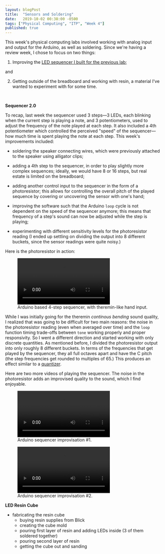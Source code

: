 ```yaml
---
layout: blogPost
title:  "Sensors and Soldering"
date:   2019-10-02 00:38:00 -0500
tags: ["Physical Computing", "ITP", "Week 4"]
published: true
---
```


This week's physical computing labs involved working with analog input and output for the Arduino, as well as soldering. Since we're having a review week, I chose to focus on two things: 

1) Improving the <a class="underlined" href="/2019/09/25/technology-observation.html">LED sequencer I built for the previous lab;<a>

and

2) Getting outside of the breadboard and working with resin, a material I've wanted to experiment with for some time.

<br/>

**Sequencer 2.0**

To recap, last week the sequencer used 3 steps—3 LEDs, each blinking when the current step is playing a note, and 3 potentiometers, used to adjust the frequency of the note played at each step. It also included a 4th potentiometer which controlled the perceived "speed" of the sequencer—how much time is spent playing the note at each step. This week's improvements included: 

* soldering the speaker connecting wires, which were previously attached to the speaker using alligator clips;

* adding a 4th step to the sequencer, in order to play slightly more complex sequences; ideally, we would have 8 or 16 steps, but real estate is limited on the breadboard;

* adding another control input to the sequencer in the form of a photoresistor; this allows for controlling the overall pitch of the played sequence by covering or uncovering the sensor with one's hand; 

* improving the software such that the Arduino `loop` cycle is not dependent on the speed of the sequencer anymore; this means that frequency of a step's sound can now be adjusted while the step is playing;

* experimenting with different sensitivity levels for the photoresistor reading (I ended up settling on dividing the output into 8 different buckets, since the sensor readings were quite noisy.)


Here is the photoresistor in action:

<figure>
  <video src="/assets/images/blog/2019-10-02-sensors-and-soldering/12.mp4" preload controls loop alt="Arduino based 4-step sequencer, with theremin-like hand input."></video>
  <figcaption>
    Arduino based 4-step sequencer, with theremin-like hand input.
  </figcaption>
</figure>


While I was initially going for the theremin *continous bending* sound quality, I realized that was going to be difficult for two main reasons: the noise in the photoresistor reading (even when averaged over time) and the `loop` function timing trade-offs between `tone` working properly and proper responsivity. So I went a different direction and started working with only discrete quantities. As mentioned before, I divided the photoresistor output into only roughly 8 different buckets. In terms of the frequencies that get played by the sequencer, they all full octaves apart and have the C pitch (the step frequencies get rounded to multiples of 65.) This produces an effect similar to a <a href="https://www.google.com/search?client=firefox-b-1-d&q=quantizer" target="__blank" class="underlined">quantizer</a>.

Here are two more videos of playing the sequencer. The noise in the photoresistor adds an improvised quality to the sound, which I find enjoyable.

<figure>
  <video src="/assets/images/blog/2019-10-02-sensors-and-soldering/10.mp4" preload controls loop alt="Arduino sequencer improvisation #1."></video>
  <figcaption>
    Arduino sequencer improvisation #1.
  </figcaption>
</figure>


<figure>
  <video src="/assets/images/blog/2019-10-02-sensors-and-soldering/11.mp4" preload controls loop alt="Arduino sequencer improvisation #2."></video>
  <figcaption>
    Arduino sequencer improvisation #2.
  </figcaption>
</figure>



**LED Resin Cube**


* fabricating the resin cube
    * buying resin supplies from Blick
    * creating the cube mold
    * pouring first layer of resin and adding LEDs inside (3 of them soldered together)
    * pouring second layer of resin
    * getting the cube out and sanding